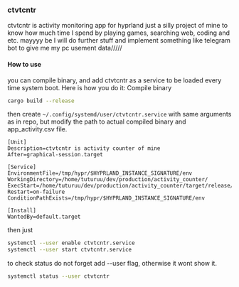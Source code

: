 ### ctvtcntr 
ctvtcntr is activity monitoring app for hyprland
just a silly project of mine to know how much time I spend by playing games, searching web, coding and etc.
mayyyy be I will do further stuff and implement something like telegram bot to give me my pc usement data/////

#### How to use
you can compile binary, and add ctvtcntr as a service to be loaded every time system boot.
Here is how you do it:
Compile binary
```sh
cargo build --release
```
then create ```~/.config/systemd/user/ctvtcntr.service``` with same arguments as in repo, but modify the path to actual compiled binary and app_activity.csv file.


```
[Unit]
Description=ctvtcntr is activity counter of mine
After=graphical-session.target

[Service]
EnvironmentFile=/tmp/hypr/$HYPRLAND_INSTANCE_SIGNATURE/env
WorkingDirectory=/home/tuturuu/dev/production/activity_counter/
ExecStart=/home/tuturuu/dev/production/activity_counter/target/release/ctvtcntr
Restart=on-failure
ConditionPathExists=/tmp/hypr/$HYPRLAND_INSTANCE_SIGNATURE/env

[Install]
WantedBy=default.target
```
then just

```sh
systemctl --user enable ctvtcntr.service
systemctl --user start ctvtcntr.service
```

to check status do not forget add --user flag, otherwise it wont show it.
```sh
systemctl status --user ctvtcntr
```
